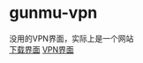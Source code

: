 # gunmu-vpn
没用的VPN界面，实际上是一个网站
<br><a href="https://hhh.homo114514homo.dpdns.org/">下载界面</a>
<a href="https://v.homo114514homo.dpdns.org/">VPN界面</a>
